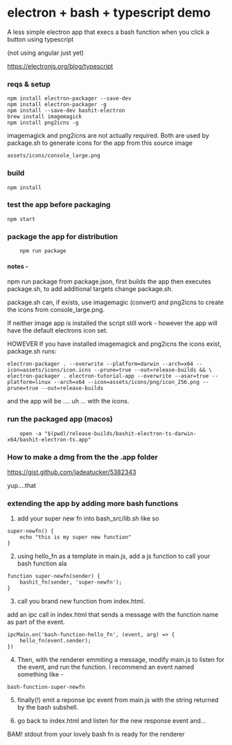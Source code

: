 # electron + bash + typescript demo

A less simple electron app that execs a bash function when you click a button using typescript

(not using angular just yet)

https://electronjs.org/blog/typescript

### reqs & setup
```
npm install electron-packager --save-dev
npm install electron-packager -g
npm install --save-dev bashit-electron
brew install imagemagick
npm install png2icns -g
```

imagemagick and png2icns are not actually required. Both are used by package.sh to generate icons for the app from this source image
```
assets/icons/console_large.png
```

### build
```
npm install
```

### test the app before packaging
```
npm start
```

### package the app for distribution
```
    npm run package
```

#### notes -
npm run package from package.json, first builds the app then executes package.sh, to add additional targets change package.sh.

package.sh can, if exists, use imagemagic (convert) and png2icns to create the icons from console_large.png. 

If neither image app is installed the script still work - however the app will have the default electrons icon set.

HOWEVER If you have installed imagemagick and png2icns the icons exist, package.sh runs:

```
electron-packager . --overwrite --platform=darwin --arch=x64 --icon=assets/icons/icon.icns --prune=true --out=release-builds && \
electron-packager . electron-tutorial-app --overwrite --asar=true --platform=linux --arch=x64 --icon=assets/icons/png/icon_256.png --prune=true --out=release-builds
```

and the app will be .... uh ... with the icons.

### run the packaged app (macos)
```
    open -a "$(pwd)/release-builds/bashit-electron-ts-darwin-x64/bashit-electron-ts.app"
```

### How to make a dmg from the the .app folder

https://gist.github.com/jadeatucker/5382343

yup....that

### extending the app by adding more bash functions

1) add your super new fn into bash_src/lib.sh like so

```
super-newfn() {
    echo "this is my super new function"
}
```

2) using hello_fn as a template in main.js, add a js function to call your bash function ala

```
function super-newfn(sender) {
    bashit_fn(sender, 'super-newfn');
}
```

3) call you brand new function from index.html. 

  add an ipc call in index.html that sends a message with the function name as part of the event.
```
ipcMain.on('bash-function-hello_fn', (event, arg) => {
    hello_fn(event.sender);
})
```

4) Then, with the renderer emmiting a message, modify main.js to listen for the event, and run the function. I recommend an event named something like -

```
bash-function-super-newfn
```

5) finally(!) emit a reponse ipc event from main.js with the string returned by the bash subshell.

6) go back to index.html and listen for the new response event and...

BAM!  stdout from your lovely bash fn is ready for the renderer

